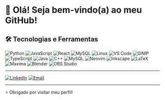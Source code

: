 # 👋 Olá! Seja bem-vindo(a) ao meu GitHub!

## 🛠️ Tecnologias e Ferramentas

![Python](https://img.shields.io/badge/-Python-3776AB?style=flat&logo=python&logoColor=fff)
![JavaScript](https://img.shields.io/badge/-JavaScript-F7DF1E?style=flat&logo=javascript&logoColor=000)
![React](https://img.shields.io/badge/-React-61DAFB?style=flat&logo=react&logoColor=000)
![MySQL](https://img.shields.io/badge/-MySQL-4479A1?style=flat&logo=mysql&logoColor=fff)
![Linux](https://img.shields.io/badge/-Linux-FCC624?style=flat&logo=linux&logoColor=000)
![VS Code](https://img.shields.io/badge/-VS%20Code-007ACC?style=flat&logo=visual-studio-code&logoColor=fff)
![GIMP](https://img.shields.io/badge/-GIMP-5C5543?style=flat&logo=gimp&logoColor=white)
![TypeScript](https://img.shields.io/badge/-TypeScript-3178C6?style=flat&logo=typescript&logoColor=white)
![Java](https://img.shields.io/badge/-Java-007396?style=flat&logo=openjdk&logoColor=white)
![C++](https://img.shields.io/badge/-C++-00599C?style=flat&logo=c%2B%2B&logoColor=white)
![MySQL](https://img.shields.io/badge/-MySQL-4479A1?style=flat&logo=mysql&logoColor=white)
![Neovim](https://img.shields.io/badge/-Neovim-57A143?style=flat&logo=neovim&logoColor=white)
![Inkscape](https://img.shields.io/badge/-Inkscape-000000?style=flat&logo=inkscape&logoColor=white)
![LaTeX](https://img.shields.io/badge/-LaTeX-008080?style=flat&logo=latex&logoColor=white)
![Maxima](https://img.shields.io/badge/-Maxima-073763?style=flat&logo=gnu&logoColor=white)
![Blender](https://img.shields.io/badge/-Blender-F5792A?style=flat&logo=blender&logoColor=white)
![OBS Studio](https://img.shields.io/badge/-OBS%20Studio-302E31?style=flat&logo=obsstudio&logoColor=white)


---

[![LinkedIn](https://img.shields.io/badge/-LinkedIn-0A66C2?style=flat&logo=linkedin&logoColor=white)](https://www.linkedin.com/in/eliaquim-quintino)
[![Email](https://img.shields.io/badge/-Email-D14836?style=flat&logo=gmail&logoColor=white)](mailto:eliaquimquintino@gmail.com.com)

---

⭐ Obrigado por visitar meu perfil!
